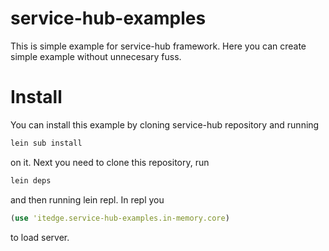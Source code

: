 service-hub-examples
====================

This is simple example for service-hub framework. Here you can create simple example without unnecesary fuss.

Install
=======

You can install this example by cloning service-hub repository and running

```bash
lein sub install
```

on it. Next you need to clone this repository, run

```bash
lein deps
```

and then running lein repl. In repl you 

```clojure
(use 'itedge.service-hub-examples.in-memory.core)
```

to load server.
